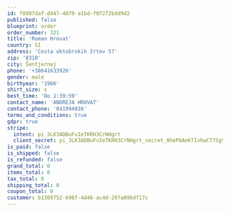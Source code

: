 ```yaml
---
id: f8987daf-d447-4079-a1bd-f0f272bdd9d2
published: false
blueprint: order
order_number: 321
title: 'Roman Hrovat'
country: SI
address: 'Cesta oktobrskih žrtev 57'
zip: '8310'
city: Šentjernej
phone: '+38641633926'
gender: male
birthyear: '1966'
shirt_size: s
best_time: 'Do 1:39:59'
contact_name: 'ANDREJA HROVAT'
contact_phone: '041994016'
terms_and_conditions: true
gdpr: true
stripe:
  intent: pi_3LK3ADBuFvIeTKRH3CrNHgrt
  client_secret: pi_3LK3ADBuFvIeTKRH3CrNHgrt_secret_0hePbAmkTIvhwCT7Sg9ImisAv
is_paid: false
is_shipped: false
is_refunded: false
grand_total: 0
items_total: 0
tax_total: 0
shipping_total: 0
coupon_total: 0
customer: b1389752-698f-4d46-ac4d-297a09bdf17c
---
```

